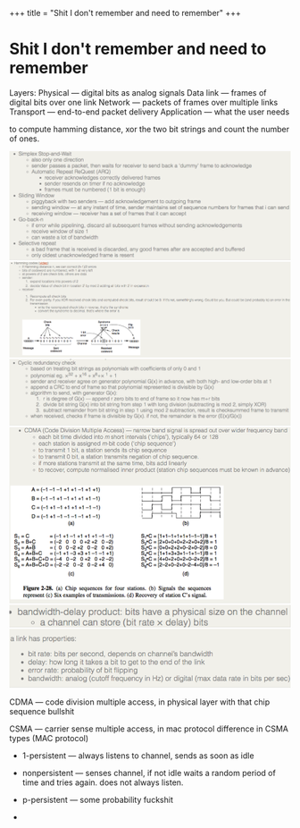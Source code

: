 +++
title = "Shit I don't remember and need to remember"
+++

# Shit I don't remember and need to remember
Layers:
Physical — digital bits as analog signals
Data link — frames of digital bits over one link
Network — packets of frames over multiple links
Transport — end-to-end packet delivery
Application — what the user needs

to compute hamming distance, xor the two bit strings and count the number of ones.

![](0d607eb86383a2cecbd634362a49b6bf.png)![](10a9cfd0083fb618af2e138d0c2dfc76.png)![](f4d241c05d2cc775bdb74814258ce4f3.png)![](3a6967e6a4521f177a8f862eba6dae10.png)![](9253669c7b8abd0a54ddf46bd36e7b22.png)![](dbdb0facb18bcae7b06997c55ac9c6f9.png)

CDMA — code division multiple access, in physical layer with that chip sequence bullshit

CSMA — carrier sense multiple access, in mac protocol
difference in CSMA types (MAC protocol)

- 1-persistent — always listens to channel, sends as soon as idle
- nonpersistent — senses channel, if not idle waits a random period of time and tries again. does not always listen.
- p-persistent — some probability fuckshit

-
